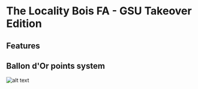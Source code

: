 # The Locality Bois FA - GSU Takeover Edition

## Features

## Ballon d'Or points system
![alt text](../BallondorBreakdown.png "Ballon d'Or Points System")


